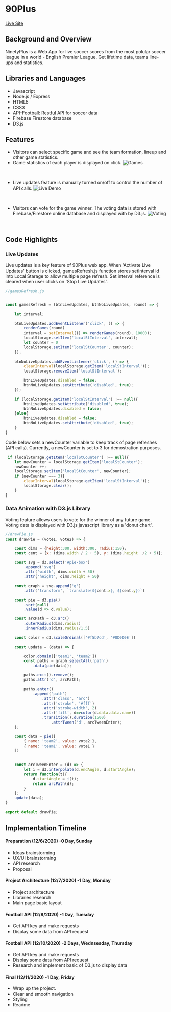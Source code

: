 # 90Plus

<div align="start">
  <a href="https://ninety-plus.herokuapp.com/">Live Site</a>
</div>

## Background and Overview 
NinetyPlus is a Web App for live soccer scores from the most polular soccer league in a world - English Premier League. Get lifetime data, teams line-ups and statistics.

## Libraries and Languages

* Javascript
* Node.js / Express
* HTML5
* CSS3
* API-Football: Restful API for soccer data
* Firebase Firestore database
* D3.js


## Features
* Visitors can select specific game and see the team formation, lineup and other game statistics.
* Game statistics of each player is displayed on click.
![Games](dist/images/games2.gif)
<p>&nbsp;</p>

* Live updates feature is manually turned on/off to control the number of API calls. 
![Live Demo](dist/images/live_demo.gif)
<p>&nbsp;</p>

* Visitors can vote for the game winner. The voting data is stored with Firebase/Firestore online database and displayed with by D3.js.
![Voting](dist/images/voting_d3.gif)
<p>&nbsp;</p>

## Code Highlights

### Live Updates
Live updates is a key feature of 90Plus web app. When 'Activate Live Updates' button is clicked, gamesRefresh.js function stores setInterval id into Local Starage to allow multiple page refresh. Set interval reference is cleared when user clicks on 'Stop Live Updates'.

```javascript
//gamesRefresh.js


const gamesRefresh = (btnLiveUpdates, btnNoLiveUpdates, round) => {

    let interval;
    
    btnLiveUpdates.addEventListener('click', () => {
        renderGames(round)
        interval = setInterval(() => renderGames(round), 10000);
        localStorage.setItem('localStInterval', interval);
        let counter = 0
        localStorage.setItem('localStCounter', counter);
    });
    
    btnNoLiveUpdates.addEventListener('click', () => {
        clearInterval(localStorage.getItem('localStInterval'));
        localStorage.removeItem('localStInterval');

        btnLiveUpdates.disabled = false;
        btnNoLiveUpdates.setAttribute('disabled', true);
    });

    if (localStorage.getItem('localStInterval') !== null){
        btnLiveUpdates.setAttribute('disabled', true);
        btnNoLiveUpdates.disabled = false;
    }else{
        btnLiveUpdates.disabled = false;
        btnNoLiveUpdates.setAttribute('disabled', true);
    }
}
```

Code below sets a newCounter variable to keep track of page refreshes (API calls). Currently, a newCounter is set to 3 for demostration purposes.
```javascript
 if (localStorage.getItem('localStCounter') !== null){
    let newCounter = localStorage.getItem('localStCounter');
    newCounter ++;
    localStorage.setItem('localStCounter', newCounter);
    if (newCounter === 3){
        clearInterval(localStorage.getItem('localStInterval'));
        localStorage.clear();
    }
}
```

### Data Animation with D3.js Library
Voting feature allows users to vote for the winner of any future game. Voting data is displayed with D3.js javascript library as a 'donut chart'.
```javascript
//drawPie.js
const drawPie = (vote1, vote2) => {

    const dims = {height:300, width:300, radius:150};
    const cent = {x: (dims.width / 2 + 5), y: (dims.height  /2 + 5)};

    const svg = d3.select('#pie-box')
        .append('svg')
        .attr('width', dims.width + 50)
        .attr('height', dims.height + 50)

    const graph = svg.append('g')
        .attr('transform', `translate(${cent.x}, ${cent.y})`)

    const pie = d3.pie()
        .sort(null)
        .value(d => d.value);

    const arcPath = d3.arc()
        .outerRadius(dims.radius)
        .innerRadius(dims.radius/1.5)
    
    const color = d3.scaleOrdinal(['#f5b7cd', '#0D0D0E'])

    const update = (data) => {

        color.domain(['team1', 'team2'])
        const paths = graph.selectAll('path')
            .data(pie(data));

        paths.exit().remove();
        paths.attr('d', arcPath);

        paths.enter()
            .append('path')
                .attr('class', 'arc')
                .attr('stroke', '#fff')
                .attr('stroke-width', 2)
                .attr('fill', d=>color(d.data.data.name))
                .transition().duration(1500) 
                    .attrTween('d', arcTweenEnter);
    };

    const data = pie([
        { name: 'team2', value: vote2 },
        { name: 'team1', value: vote1 }
    ])

    
    const arcTweenEnter = (d) => {
        let i = d3.interpolate(d.endAngle, d.startAngle);
        return function(t){
            d.startAngle = i(t);
            return arcPath(d);
        }
    };
    update(data);
}

export default drawPie;
```


## Implementation Timeline
#### Preparation (12/6/2020) -0 Day, Sunday
* Ideas brainstorming
* UX/UI brainstorming
* API research
* Proposal

#### Project Architecture (12/7/2020) -1 Day, Monday
* Project architecture
* Libraries research
* Main page basic layout

#### Football API (12/8/2020) -1 Day, Tuesday
* Get API key and make requests
* Display some data from API request

#### Football API (12/10/2020) -2 Days, Wednsesday, Thursday
* Get API key and make requests
* Display some data from API request
* Research and implement basic of D3.js to display data

#### Final (12/11/2020) -1 Day, Friday
* Wrap up the project.
* Clear and smooth navigation
* Styling
* Readme 

